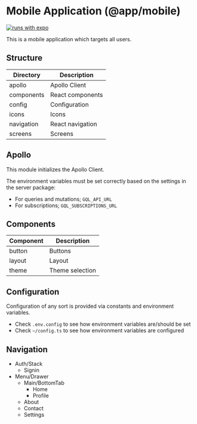 # Mobile Application (@app/mobile)

[![runs with expo](https://img.shields.io/badge/Runs%20with%20Expo-4630EB.svg?style=flat-square&logo=EXPO&labelColor=f3f3f3&logoColor=000)](https://expo.io/)

This is a mobile application which targets all users.

## Structure

| Directory  | Description      |
| ---------- | ---------------- |
| apollo     | Apollo Client    |
| components | React components |
| config     | Configuration    |
| icons      | Icons            |
| navigation | React navigation |
| screens    | Screens          |

## Apollo

This module initializes the Apollo Client.

The environment variables must be set correctly based on the settings in the server package:

- For queries and mutations; `GQL_API_URL`
- For subscriptions; `GQL_SUBSCRIPTIONS_URL`

## Components

| Component | Description     |
| --------- | --------------- |
| button    | Buttons         |
| layout    | Layout          |
| theme     | Theme selection |

## Configuration

Configuration of any sort is provided via constants and environment variables.

- Check `.env.config` to see how environment variables are/should be set
- Check `~/config.ts` to see how environment variables are configured

## Navigation

- Auth/Stack
  - Signin
- Menu/Drawer
  - Main/BottomTab
    - Home
    - Profile
  - About
  - Contact
  - Settings
